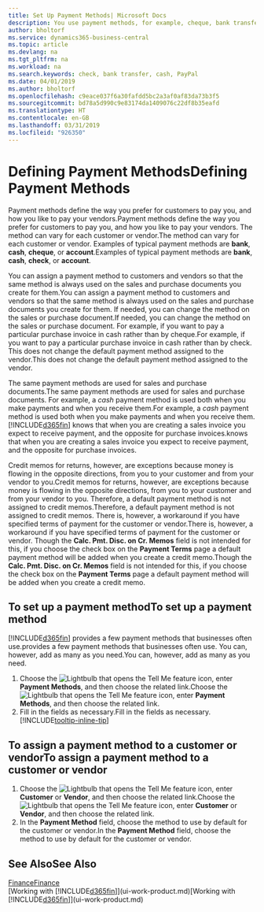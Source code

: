 ```yaml
---
title: Set Up Payment Methods| Microsoft Docs
description: You use payment methods, for example, cheque, bank transfer, cash, or PayPal, to define how sales and purchase invoices will be paid.
author: bholtorf
ms.service: dynamics365-business-central
ms.topic: article
ms.devlang: na
ms.tgt_pltfrm: na
ms.workload: na
ms.search.keywords: check, bank transfer, cash, PayPal
ms.date: 04/01/2019
ms.author: bholtorf
ms.openlocfilehash: c9eace037f6a30fafdd5bc2a3af0af83da73b3f5
ms.sourcegitcommit: bd78a5d990c9e83174da1409076c22df8b35eafd
ms.translationtype: HT
ms.contentlocale: en-GB
ms.lasthandoff: 03/31/2019
ms.locfileid: "926350"
---
```

# <a name="defining-payment-methods"></a><span data-ttu-id="2c844-103">Defining Payment Methods</span><span class="sxs-lookup"><span data-stu-id="2c844-103">Defining Payment Methods</span></span>
<span data-ttu-id="2c844-104">Payment methods define the way you prefer for customers to pay you, and how you like to pay your vendors.</span><span class="sxs-lookup"><span data-stu-id="2c844-104">Payment methods define the way you prefer for customers to pay you, and how you like to pay your vendors.</span></span> <span data-ttu-id="2c844-105">The method can vary for each customer or vendor.</span><span class="sxs-lookup"><span data-stu-id="2c844-105">The method can vary for each customer or vendor.</span></span> <span data-ttu-id="2c844-106">Examples of typical payment methods are **bank**, **cash**, **cheque**, or **account**.</span><span class="sxs-lookup"><span data-stu-id="2c844-106">Examples of typical payment methods are **bank**, **cash**, **check**, or **account**.</span></span> 

<span data-ttu-id="2c844-107">You can assign a payment method to customers and vendors so that the same method is always used on the sales and purchase documents you create for them.</span><span class="sxs-lookup"><span data-stu-id="2c844-107">You can assign a payment method to customers and vendors so that the same method is always used on the sales and purchase documents you create for them.</span></span> <span data-ttu-id="2c844-108">If needed, you can change the method on the sales or purchase document.</span><span class="sxs-lookup"><span data-stu-id="2c844-108">If needed, you can change the method on the sales or purchase document.</span></span> <span data-ttu-id="2c844-109">For example, if you want to pay a particular purchase invoice in cash rather than by cheque.</span><span class="sxs-lookup"><span data-stu-id="2c844-109">For example, if you want to pay a particular purchase invoice in cash rather than by check.</span></span> <span data-ttu-id="2c844-110">This does not change the default payment method assigned to the vendor.</span><span class="sxs-lookup"><span data-stu-id="2c844-110">This does not change the default payment method assigned to the vendor.</span></span>

<span data-ttu-id="2c844-111">The same payment methods are used for sales and purchase documents.</span><span class="sxs-lookup"><span data-stu-id="2c844-111">The same payment methods are used for sales and purchase documents.</span></span> <span data-ttu-id="2c844-112">For example, a _cash_ payment method is used both when you make payments and when you receive them.</span><span class="sxs-lookup"><span data-stu-id="2c844-112">For example, a _cash_ payment method is used both when you make payments and when you receive them.</span></span> [!INCLUDE[d365fin](includes/d365fin_md.md)] <span data-ttu-id="2c844-113">knows that when you are creating a sales invoice you expect to receive payment, and the opposite for purchase invoices.</span><span class="sxs-lookup"><span data-stu-id="2c844-113">knows that when you are creating a sales invoice you expect to receive payment, and the opposite for purchase invoices.</span></span> 

<span data-ttu-id="2c844-114">Credit memos for returns, however, are exceptions because money is flowing in the opposite directions, from you to your customer and from your vendor to you.</span><span class="sxs-lookup"><span data-stu-id="2c844-114">Credit memos for returns, however, are exceptions because money is flowing in the opposite directions, from you to your customer and from your vendor to you.</span></span> <span data-ttu-id="2c844-115">Therefore, a default payment method is not assigned to credit memos.</span><span class="sxs-lookup"><span data-stu-id="2c844-115">Therefore, a default payment method is not assigned to credit memos.</span></span> <span data-ttu-id="2c844-116">There is, however, a workaround if you have specified terms of payment for the customer or vendor.</span><span class="sxs-lookup"><span data-stu-id="2c844-116">There is, however, a workaround if you have specified terms of payment for the customer or vendor.</span></span> <span data-ttu-id="2c844-117">Though the **Calc. Pmt. Disc. on Cr. Memos** field is not intended for this, if you choose the check box on the **Payment Terms** page a default payment method will be added when you create a credit memo.</span><span class="sxs-lookup"><span data-stu-id="2c844-117">Though the **Calc. Pmt. Disc. on Cr. Memos** field is not intended for this, if you choose the check box on the **Payment Terms** page a default payment method will be added when you create a credit memo.</span></span>

## <a name="to-set-up-a-payment-method"></a><span data-ttu-id="2c844-118">To set up a payment method</span><span class="sxs-lookup"><span data-stu-id="2c844-118">To set up a payment method</span></span>
[!INCLUDE[d365fin](includes/d365fin_md.md)] <span data-ttu-id="2c844-119">provides a few payment methods that businesses often use.</span><span class="sxs-lookup"><span data-stu-id="2c844-119">provides a few payment methods that businesses often use.</span></span> <span data-ttu-id="2c844-120">You can, however, add as many as you need.</span><span class="sxs-lookup"><span data-stu-id="2c844-120">You can, however, add as many as you need.</span></span>

1. <span data-ttu-id="2c844-121">Choose the ![Lightbulb that opens the Tell Me feature](media/ui-search/search_small.png "Tell me what you want to do") icon, enter **Payment Methods**, and then choose the related link.</span><span class="sxs-lookup"><span data-stu-id="2c844-121">Choose the ![Lightbulb that opens the Tell Me feature](media/ui-search/search_small.png "Tell me what you want to do") icon, enter **Payment Methods**, and then choose the related link.</span></span>
2. <span data-ttu-id="2c844-122">Fill in the fields as necessary.</span><span class="sxs-lookup"><span data-stu-id="2c844-122">Fill in the fields as necessary.</span></span> [!INCLUDE[tooltip-inline-tip](includes/tooltip-inline-tip_md.md)]

## <a name="to-assign-a-payment-method-to-a-customer-or-vendor"></a><span data-ttu-id="2c844-123">To assign a payment method to a customer or vendor</span><span class="sxs-lookup"><span data-stu-id="2c844-123">To assign a payment method to a customer or vendor</span></span>
1. <span data-ttu-id="2c844-124">Choose the ![Lightbulb that opens the Tell Me feature](media/ui-search/search_small.png "Tell me what you want to do") icon, enter **Customer** or **Vendor**, and then choose the related link.</span><span class="sxs-lookup"><span data-stu-id="2c844-124">Choose the ![Lightbulb that opens the Tell Me feature](media/ui-search/search_small.png "Tell me what you want to do") icon, enter **Customer** or **Vendor**, and then choose the related link.</span></span>
2. <span data-ttu-id="2c844-125">In the **Payment Method** field, choose the method to use by default for the customer or vendor.</span><span class="sxs-lookup"><span data-stu-id="2c844-125">In the **Payment Method** field, choose the method to use by default for the customer or vendor.</span></span>

## <a name="see-also"></a><span data-ttu-id="2c844-126">See Also</span><span class="sxs-lookup"><span data-stu-id="2c844-126">See Also</span></span>
[<span data-ttu-id="2c844-127">Finance</span><span class="sxs-lookup"><span data-stu-id="2c844-127">Finance</span></span>](finance.md)  
<span data-ttu-id="2c844-128">[Working with [!INCLUDE[d365fin](includes/d365fin_md.md)]](ui-work-product.md)</span><span class="sxs-lookup"><span data-stu-id="2c844-128">[Working with [!INCLUDE[d365fin](includes/d365fin_md.md)]](ui-work-product.md)</span></span>  
